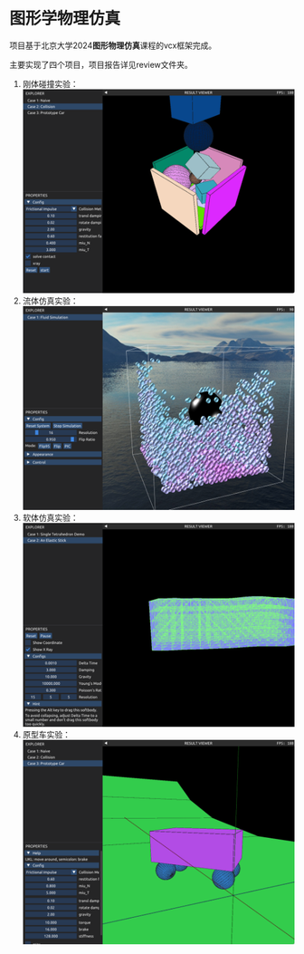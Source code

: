 # 图形学物理仿真

项目基于北京大学2024**图形物理仿真**课程的vcx框架完成。

主要实现了四个项目，项目报告详见review文件夹。

1. 刚体碰撞实验：![image-20240909215857518](./review/image-20240909215857518.png)
2. 流体仿真实验：![image-20240909215742391](./review/image-20240909215742391.png)
3. 软体仿真实验：![image-20240909215821643](./review/image-20240909215821643.png)
4. 原型车实验：![image-20240909215935160](./review/image-20240909215935160.png)
